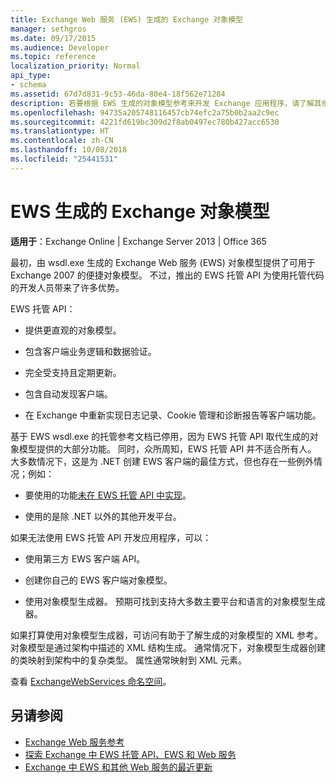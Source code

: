 ```yaml
---
title: Exchange Web 服务 (EWS) 生成的 Exchange 对象模型
manager: sethgros
ms.date: 09/17/2015
ms.audience: Developer
ms.topic: reference
localization_priority: Normal
api_type:
- schema
ms.assetid: 67d7d831-9c53-46da-80e4-18f562e71284
description: 若要根据 EWS 生成的对象模型参考来开发 Exchange 应用程序，请了解其他 EWS 开发选项。
ms.openlocfilehash: 94735a205748116457cb74efc2a75b0b2aa2c9ec
ms.sourcegitcommit: 4221fd619bc309d2f8ab0497ec780b427acc6530
ms.translationtype: HT
ms.contentlocale: zh-CN
ms.lasthandoff: 10/08/2018
ms.locfileid: "25441531"
---
```

# <a name="ews-generated-object-models-for-exchange"></a>EWS 生成的 Exchange 对象模型

**适用于**：Exchange Online | Exchange Server 2013 | Office 365

最初，由 wsdl.exe 生成的 Exchange Web 服务 (EWS) 对象模型提供了可用于 Exchange 2007 的便捷对象模型。 不过，推出的 EWS 托管 API 为使用托管代码的开发人员带来了许多优势。 

EWS 托管 API：

- 提供更直观的对象模型。

- 包含客户端业务逻辑和数据验证。

- 完全受支持且定期更新。

- 包含自动发现客户端。

- 在 Exchange 中重新实现日志记录、Cookie 管理和诊断报告等客户端功能。

基于 EWS wsdl.exe 的托管参考文档已停用，因为 EWS 托管 API 取代生成的对象模型提供的大部分功能。 同时，众所周知，EWS 托管 API 并不适合所有人。 大多数情况下，这是为 .NET 创建 EWS 客户端的最佳方式，但也存在一些例外情况；例如：

- 要使用的功能[未在 EWS 托管 API 中实现](../exchange-web-services/web-service-api-feature-availability-in-exchange-and-the-ews-managed-api.md#bk_apifeatures)。

- 使用的是除 .NET 以外的其他开发平台。

如果无法使用 EWS 托管 API 开发应用程序，可以：

- 使用第三方 EWS 客户端 API。

- 创建你自己的 EWS 客户端对象模型。

- 使用对象模型生成器。 预期可找到支持大多数主要平台和语言的对象模型生成器。

如果打算使用对象模型生成器，可访问有助于了解生成的对象模型的 XML 参考。 对象模型是通过架构中描述的 XML 结构生成。 通常情况下，对象模型生成器创建的类映射到架构中的复杂类型。 属性通常映射到 XML 元素。

查看 [ExchangeWebServices 命名空间](https://docs.microsoft.com/dotnet/api/exchangewebservices?view=exchange-ews-proxy)。

## <a name="see-also"></a>另请参阅

- [Exchange Web 服务参考](web-services-reference-for-exchange.md)
- [探索 Exchange 中 EWS 托管 API、EWS 和 Web 服务](../exchange-web-services/explore-the-ews-managed-api-ews-and-web-services-in-exchange.md)
- [Exchange 中 EWS 和其他 Web 服务的最近更新](../exchange-web-services/whats-new-in-ews-and-other-web-services-in-exchange.md)
